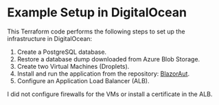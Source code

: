 # Example Setup in DigitalOcean

This Terraform code performs the following steps to set up the infrastructure in DigitalOcean:

1. Create a PostgreSQL database.
2. Restore a database dump downloaded from Azure Blob Storage.
3. Create two Virtual Machines (Droplets).
4. Install and run the application from the repository: [BlazorAut](https://github.com/Constantine-SRV/BlazorAut).
5. Configure an Application Load Balancer (ALB).  

I did not configure firewalls for the VMs or install a certificate in the ALB.  
